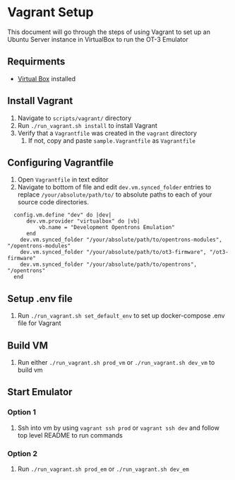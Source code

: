 # Vagrant Setup

This document will go through the steps of using Vagrant to set up an Ubuntu Server instance
in VirtualBox to run the OT-3 Emulator

## Requirments

- [Virtual Box](https://www.virtualbox.org/wiki/Downloads) installed

## Install Vagrant 

1. Navigate to `scripts/vagrant/` directory
2. Run `./run_vagrant.sh install` to install Vagrant
3. Verify that a `Vagrantfile` was created in the `vagrant` directory
   1. If not, copy and paste `sample.Vagrantfile` as `Vagrantfile` 

## Configuring Vagrantfile

1. Open `Vagrantfile` in text editor
2. Navigate to bottom of file and edit `dev.vm.synced_folder` entries to 
replace `/your/absolute/path/to/` to absolute paths to each of your source code directories. 
```shell
  config.vm.define "dev" do |dev|
      dev.vm.provider "virtualbox" do |vb|
          vb.name = "Development Opentrons Emulation"
      end
    dev.vm.synced_folder "/your/absolute/path/to/opentrons-modules", "/opentrons-modules"
    dev.vm.synced_folder "/your/absolute/path/to/ot3-firmware", "/ot3-firmware"
    dev.vm.synced_folder "/your/absolute/path/to/opentrons", "/opentrons"
  end
```

## Setup .env file

1. Run `./run_vagrant.sh set_default_env` to set up docker-compose .env file for Vagrant

## Build VM

1. Run either `./run_vagrant.sh prod_vm` or `./run_vagrant.sh dev_vm` to build vm

## Start Emulator

### Option 1

1. Ssh into vm by using `vagrant ssh prod` or `vagrant ssh dev` and follow top level README to run commands

### Option 2
1. Run `./run_vagrant.sh prod_em` or `./run_vagrant.sh dev_em`
